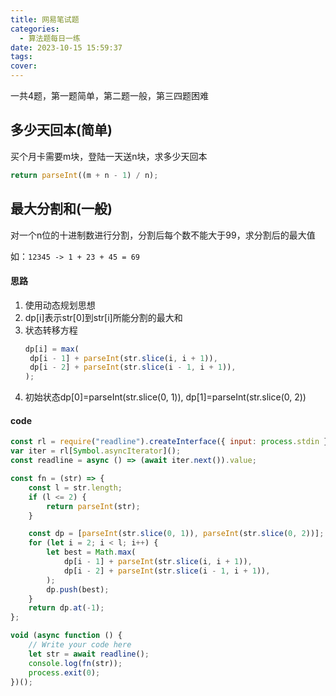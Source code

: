 ```yaml
---
title: 网易笔试题
categories:
  - 算法题每日一练
date: 2023-10-15 15:59:37
tags:
cover:
---
```


一共4题，第一题简单，第二题一般，第三四题困难

## 多少天回本(简单)

买个月卡需要m块，登陆一天送n块，求多少天回本

```js
return parseInt((m + n - 1) / n);
```

## 最大分割和(一般)

对一个n位的十进制数进行分割，分割后每个数不能大于99，求分割后的最大值

如：`12345 -> 1 + 23 + 45 = 69`

#### 思路

1. 使用动态规划思想
2. dp[i]表示str[0]到str[i]所能分割的最大和
3. 状态转移方程
   ```js
   dp[i] = max(
   	dp[i - 1] + parseInt(str.slice(i, i + 1)),
   	dp[i - 2] + parseInt(str.slice(i - 1, i + 1)),
   );
   ```
4. 初始状态dp[0]=parseInt(str.slice(0, 1)), dp[1]=parseInt(str.slice(0, 2))

#### code

```js
const rl = require("readline").createInterface({ input: process.stdin });
var iter = rl[Symbol.asyncIterator]();
const readline = async () => (await iter.next()).value;

const fn = (str) => {
	const l = str.length;
	if (l <= 2) {
		return parseInt(str);
	}

	const dp = [parseInt(str.slice(0, 1)), parseInt(str.slice(0, 2))];
	for (let i = 2; i < l; i++) {
		let best = Math.max(
			dp[i - 1] + parseInt(str.slice(i, i + 1)),
			dp[i - 2] + parseInt(str.slice(i - 1, i + 1)),
		);
		dp.push(best);
	}
	return dp.at(-1);
};

void (async function () {
	// Write your code here
	let str = await readline();
	console.log(fn(str));
	process.exit(0);
})();
```
